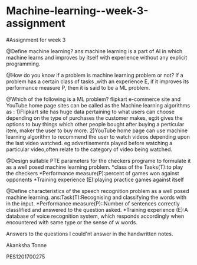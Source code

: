 # Machine-learning--week-3-assignment
#Assignment for week 3

@Define machine learning?
ans:machine learning is a part of AI in which machine learns and improves by itself with experience without any explicit programming.

@How do you know if a problem is machine learning problem or not?
If a problem has a certain class of tasks ,with an experience E, if it improves its performance measure P, 
then it is said to be a ML problem.

@Which of the following is a ML problem?
flipkart e-commerce site and YouTube home page sites can be called as the Machine learning algorithms as :
1)Flipkart site has huge data pertaining to what users can choose depending on the type of purchases the customer makes,
eg:it gives the options to buy things which other people bought after buying a perticular item, maker the user to buy more.
2)YouTube home page can use machine learning algorithm to recommend the user to watch videos depending upon the last video watched.
eg:advertisements played before watching a particular video,often relate to the category of video being watched.

@Design suitable PTE parameters for the checkers programe to formulate it as a well posed machine learning problem.
*class of the Tasks(T):to play the checkers 
*Performance measure(P):percent of games won against opponents
*Training experience (E):playing practice games against itself

@Define characteristics of the speech recognition problem as a well posed machine learning.
ans:Task(T):Recognising and classifying the words with in the input.
*Performance measure(P)::Number of sentences correctly classlified and answered to the question asked. 
*Training experience (E):A database of voice recognition system, which responds accordingly when encountered with same type or the sense of w
words.

Answers to the questions I could'nt answer in the handwritten notes.

Akanksha Tonne

PES1201700275

